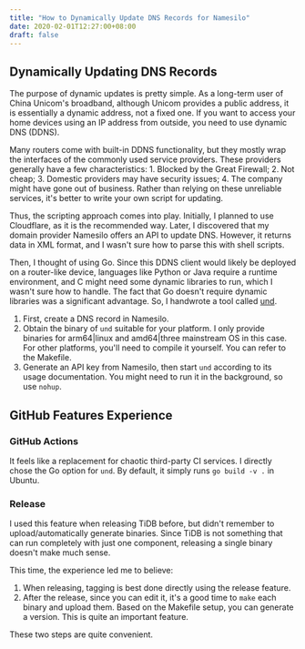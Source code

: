 ```yaml
---
title: "How to Dynamically Update DNS Records for Namesilo"
date: 2020-02-01T12:27:00+08:00
draft: false
---
```


## Dynamically Updating DNS Records

The purpose of dynamic updates is pretty simple. As a long-term user of China Unicom's broadband, although Unicom provides a public address, it is essentially a dynamic address, not a fixed one. If you want to access your home devices using an IP address from outside, you need to use dynamic DNS (DDNS). 

Many routers come with built-in DDNS functionality, but they mostly wrap the interfaces of the commonly used service providers. These providers generally have a few characteristics: 1. Blocked by the Great Firewall; 2. Not cheap; 3. Domestic providers may have security issues; 4. The company might have gone out of business. Rather than relying on these unreliable services, it's better to write your own script for updating.

Thus, the scripting approach comes into play. Initially, I planned to use Cloudflare, as it is the recommended way. Later, I discovered that my domain provider Namesilo offers an API to update DNS. However, it returns data in XML format, and I wasn't sure how to parse this with shell scripts.

Then, I thought of using Go. Since this DDNS client would likely be deployed on a router-like device, languages like Python or Java require a runtime environment, and C might need some dynamic libraries to run, which I wasn't sure how to handle. The fact that Go doesn't require dynamic libraries was a significant advantage. So, I handwrote a tool called [und](https://github.com/jackysp/und).

1. First, create a DNS record in Namesilo.
2. Obtain the binary of `und` suitable for your platform. I only provide binaries for arm64|linux and amd64|three mainstream OS in this case. For other platforms, you'll need to compile it yourself. You can refer to the Makefile.
3. Generate an API key from Namesilo, then start `und` according to its usage documentation. You might need to run it in the background, so use `nohup`.

## GitHub Features Experience

### GitHub Actions

It feels like a replacement for chaotic third-party CI services. I directly chose the Go option for `und`. By default, it simply runs `go build -v .` in Ubuntu.

### Release

I used this feature when releasing TiDB before, but didn't remember to upload/automatically generate binaries. Since TiDB is not something that can run completely with just one component, releasing a single binary doesn't make much sense. 

This time, the experience led me to believe:

1. When releasing, tagging is best done directly using the release feature.
2. After the release, since you can edit it, it's a good time to `make` each binary and upload them. Based on the Makefile setup, you can generate a version. This is quite an important feature.

These two steps are quite convenient.
